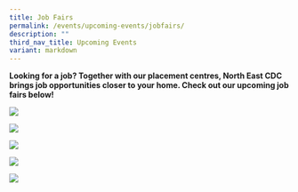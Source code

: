 ```yaml
---
title: Job Fairs
permalink: /events/upcoming-events/jobfairs/
description: ""
third_nav_title: Upcoming Events
variant: markdown
---
```

**Looking for a job? Together with our placement centres, North East CDC brings job opportunities closer to your home. Check out our upcoming job fairs below!**

![](/images/Job%20Fairs/necdc_jf_nov2023%20(latest).jpg)

![](/images/Job%20Fairs/gtrsg%20aps%20ppl.png)

![](/images/Job%20Fairs/kaki%20bukit%20cc.jpeg)

![](/images/Job%20Fairs/sss%20front.png)

![](/images/Job%20Fairs/sss%20back.png)
